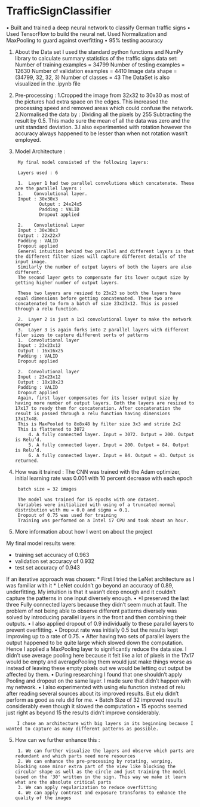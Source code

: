# TrafficSignClassifier
• Built and trained a deep neural network to classify German traffic signs • Used TensorFlow to build the neural net. Used Normalization and MaxPooling to guard against overfitting • 95% testing accuracy

1. About the Data set
        I used the standard python functions and NumPy library to calculate summary statistics of the traffic signs data set:
        Number of training examples = 34799
        Number of testing examples = 12630
        Number of validation examples = 4410
        Image data shape = (34799, 32, 32, 3)
        Number of classes = 43
   The DataSet is also visualized in the .ipynb file
   
2. Pre-processing : 
        1.Cropped the image from 32x32 to 30x30 as most of the pictures had extra space on the edges. This increased the processing speed and removed areas which could confuse the network.
        2.Normalised the data by : Dividing all the pixels by 255
        Subtracting the result by 0.5. This made sure the mean of all the data was zero and the unit standard deviation.
        3.I also experimented with rotation however the accuracy always happened to be lesser than when not rotation wasn’t employed. 

3. Model Architecture : 

        My final model consisted of the following layers:

        Layers used : 6

        1.	Layer 1 had two parallel convolutions which concatenate. These are the parallel layers :
        1.	  Convolutional layer. 
        Input : 30x30x3
                Output : 24x24x5
                Padding : VALID
                Dropout applied

        2.	  Convolutional Layer
        Input : 30x30x3
        Output : 22x22x7
        Padding : VALID
        Dropout applied
        General intuition behind two parallel and different layers is that the different filter sizes will capture different details of the input image.
        Similarly the number of output layers of both the layers are also different.
        The second layer gets to compensate for its lower output size by getting higher number of output layers.

        These two layers are resized to 23x23 so both the layers have equal dimensions before getting concatenated. These two are concatenated to form a batch of size 23x23x12. This is passed through a relu function.

        2.	Layer 2 is just a 1x1 convolutional layer to make the network deeper
        3.	Layer 3 is again forks into 2 parallel layers with different filer sizes to capture different sorts of patterns
        1.	Convolutional layer
        Input : 23x23x12
        Output : 16x16x25
        Padding : VALID
        Dropout applied

        2.	Convolutional layer
        Input : 23x23x12
        Output : 18x18x23
        Padding : VALID
        Dropout applied
        Again, first layer compensates for its lesser output size by having more number of output layers. Both the layers are resized to 17x17 to ready them for concatenation. After concatenation the result is passed through a relu function having dimensions 17x17x48.
        This is MaxPooled to 8x8x48 by filter size 3x3 and stride 2x2
        This is flattened to 3072
            4. A fully connected layer. Input = 3072. Output = 200. Output is Relu’d.
            5. A fully connected layer. Input = 200. Output = 84. Output is Relu’d.
            6. A fully connected layer. Input = 84. Output = 43. Output is returned.
            
3. How was it trained : 
        The CNN was trained with the Adam optimizer, initial learning rate was 0.001 with 10 percent decrease with each epoch

        batch size = 32 images

        The model was trained for 15 epochs with one dataset.
        Variables were initialized with using of a truncated normal distribution with mu = 0.0 and sigma = 0.1. 
        Dropout of 0.75 was used for training
        Training was performed on a Intel i7 CPU and took about an hour.

4. More information about how I went on about the project

My final model results were:
* training set accuracy of 0.963
* validation set accuracy of 0.932
* test set accuracy of 0.943

If an iterative approach was chosen:
        * First I tried the LeNet architecture as I was familiar with it
        * LeNet couldn’t go beyond an accuracy of 0.89, underfitting. My intuition is that it wasn’t deep enough and it couldn’t capture the patterns in one input diversely enough.
        •	*I preserved the last three Fully connected layers because they didn’t seem much at fault. The problem of not being able to observe different patterns diversely was solved by introducing parallel layers in the front and then combining their outputs.
        •	I also applied dropout of 0.9 individually to these parallel layers to prevent overfitting.
        •	Dropout rate was initially 0.5 but the results kept improving up to a rate of 0.75.
        •	After having two sets of parallel layers the output happened to be quite large which slowed down the computation. Hence I applied a MaxPooling layer to significantly reduce the data size. I didn’t use average pooling here because it felt like a lot of pixels in the 17x17 would be empty and averagePooling them would just make things worse as instead of leaving these empty pixels out we would be letting out output be affected by them. 
        •	During researching I found that one shouldn’t apply Pooling and dropout on the same layer. I made sure that didn’t happen with my network.
        •	I also experimented with using elu function instead of relu after reading several sources about its improved results. But elu didn’t perform as good as relu did for me.
        •	Batch Size of 32 improved results considerably even though it slowed the computation
        •	15 epochs seemed just right as beyond 15 the results didn’t improve considerably.

        I chose an architecture with big layers in its beginning because I wanted to capture as many different patterns as possible.

5. How can we further enhance this : 

        1. We can further visualize the layers and observe which parts are redundant and which parts need more resources
        2. We can enhance the pre-processing by rotating, warping, blocking some minor extra part of the view like blocking the circular shape as well as the circle and just training the model based on the '30' written in the sign. This way we make it learn what are the absolute critical parts
        3. We can apply regularization to reduce overfitting
        4. We can apply contrast and exposure transforms to enhance the quality of the images
        
